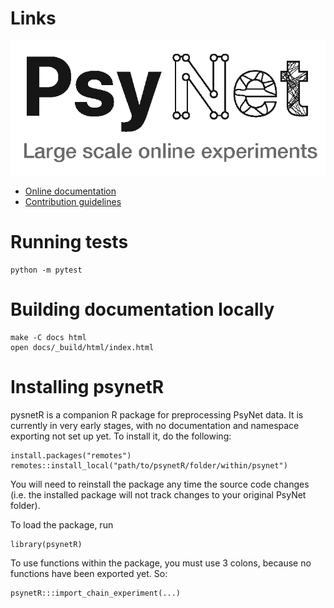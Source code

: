 # Links

![Logo](logo.png)

- [Online documentation](https://computational-audition-lab.gitlab.io/psynet/)
- [Contribution guidelines](https://gitlab.com/computational-audition-lab/computational-audition-lab/-/wikis/Computer-Resources/Tricks-for-git)

# Running tests

```
python -m pytest
```

# Building documentation locally

```
make -C docs html
open docs/_build/html/index.html
```

# Installing psynetR

pysnetR is a companion R package for preprocessing PsyNet data. It is currently 
in very early stages, with no documentation and namespace exporting not set up yet.
To install it, do the following:

```
install.packages("remotes")
remotes::install_local("path/to/psynetR/folder/within/psynet")
```

You will need to reinstall the package any time the source code changes
(i.e. the installed package will not track changes to your original PsyNet folder).

To load the package, run

```
library(psynetR)
```

To use functions within the package, you must use 3 colons, because no functions
have been exported yet. So:

```
psynetR:::import_chain_experiment(...)
```
